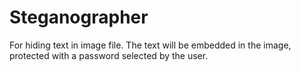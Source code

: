 # Steganographer
For hiding text in image file. The text will be embedded in the image, protected with a password selected by the user.
